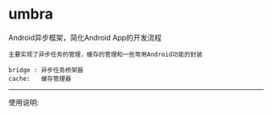 # umbra
Android异步框架，简化Android App的开发流程

    主要实现了异步任务的管理，缓存的管理和一些常用Android功能的封装

    bridge : 异步任务桥架器
    cache:   缓存管理器

-------------------------------------------
使用说明:


